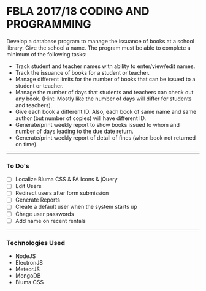 # FBLA 2017/18 CODING AND PROGRAMMING

Develop a database program to manage the issuance of books at a school library.  Give the school a name.  The program must be able to complete a minimum of the following tasks:

- Track student and teacher names with ability to enter/view/edit names.
- Track the issuance of books for a student or teacher.
- Manage different limits for the number of books that can be issued to a student or teacher.
- Manage the number of days that students and teachers can check out any book. (Hint:  Mostly like the number of days will differ for students and teachers).
- Give each book a different ID. Also, each book of same name and same author (but number of copies) will have different ID.
- Generate/print weekly report to show books issued to whom and number of days leading to the due date return.
- Generate/print weekly report of detail of fines (when book not returned on time).


---

### To Do's
- [ ] Localize Bluma CSS & FA Icons & jQuery
- [ ] Edit Users
- [ ] Redirect users after form submission
- [ ] Generate Reports
- [ ] Create a default user when the system starts up
- [ ] Chage user passwords
- [ ] Add name on recent rentals

---

### Technologies Used

- NodeJS
- ElectronJS
- MeteorJS
- MongoDB
- Bluma CSS
